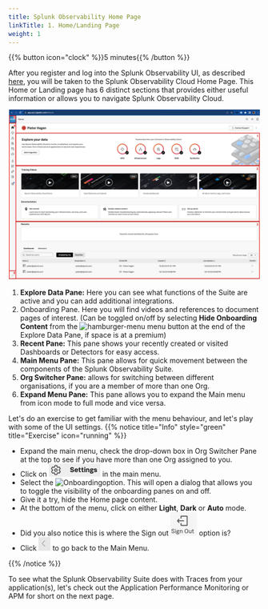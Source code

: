 ```yaml
---
title: Splunk Observability Home Page
linkTitle: 1. Home/Landing Page
weight: 1
---
```


{{% button icon="clock" %}}5 minutes{{% /button %}}

After you register and log into the Splunk Observability UI, as described [here](../2-initial-tour/), you will be taken to the Splunk Observability Cloud Home Page. This Home or Landing page has 6 distinct sections that provides either useful information or allows you to navigate Splunk Observability Cloud.

![home page](../images/home-screen.png?width=30vw)

1. **Explore Data Pane:** Here you can see what functions of the Suite are active and you can add additional integrations.
2. Onboarding Pane. Here you will find videos and references to document pages of interest. (Can be toggled on/off by selecting **Hide Onboarding Content** from the ![hamburger-menu](../../images/hamburger-menu-icon.png?classes=inline&height=25px) menu button at the end of the Explore Data Pane, if space is at a premium)
3. **Recent Pane:** This pane shows your recently created or visited Dashboards or Detectors for easy access.
4. **Main Menu Pane:** This pane allows for quick movement between the components of the Splunk Observability Suite.
5. **Org Switcher Pane:** allows for switching between different organisations, if you are a member of more than one Org.
6. **Expand Menu Pane:** This pane allows you to expand the Main menu from icon mode to full mode and vice versa.

Let's do an exercise to get familiar with the menu behaviour, and let's play with some of the UI settings.
{{% notice title="Info" style="green" title="Exercise" icon="running" %}}

* Expand the main menu, check the drop-down box in Org Switcher Pane at the top to see if you have more than one Org assigned to you.
* Click on ![Settings](../images/settings-icon.png?classes=inline&height=25px) in the main menu.
* Select the ![Onboarding](../images/onboarding-icon.png?classes=inline&height=25px)option.  This will open a dialog that allows you to toggle the visibility of the onboarding panes on and off.
* Give it a try, hide  the Home page content.
* At the bottom of the menu, click on either **Light**, **Dark** or **Auto** mode.
* Did you also notice this is where the  Sign out ![Sign Out](../images/sign-out-icon.png?classes=inline&height=25px) option is?
* Click ![Back to menu](../images/back-main-menu.png?classes=inline&height=25px) to go back to the Main Menu.

{{% /notice %}}

To see what the Splunk Observability Suite does with Traces from your application(s), let's check out the Application Performance Monitoring or APM for short on the next page.
